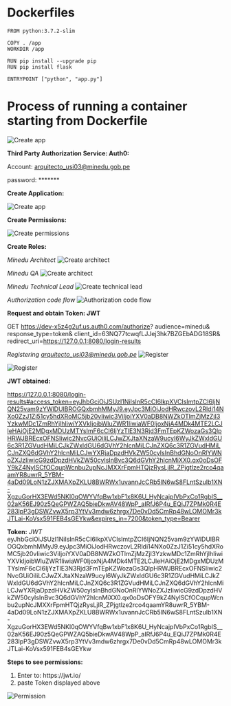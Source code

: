 

<h1>Dockerfiles</h1>

```
FROM python:3.7.2-slim

COPY . /app
WORKDIR /app

RUN pip install --upgrade pip
RUN pip install flask

ENTRYPOINT ["python", "app.py"]
```

<h1>Process of running a container starting from Dockerfile</h1>

![Create app](../resources/images/image13.png "Create app")




<b>Third Party Authorization Service: Auth0:</b>

Account: arquitecto_usi03@minedu.gob.pe

password: *******

<b>Create Application:</b>


![Create app](../resources/images/image01.png "Create app")

<b>Create Permissions:</b>

![Create permissions](../resources/images/image02.png "Create permissions")

<b>Create Roles:</b> 

<i>Minedu Architect</i>
![Create architect](../resources/images/image03.png "Create architect")


<i>Minedu QA</i>
![Create architect](../resources/images/image04.png "Create architect")

<i>Minedu Technical Lead</i>
![Create technical lead](../resources/images/image06.png "Create technical lead")


<i>Authorization code flow</i>
![Authorization code flow](../resources/images/image07.png "Authorization code flow")

<b>Request and obtain Token: JWT</b>

GET https://dev-x5z4g2uf.us.auth0.com/authorize?
  audience=minedu&
  response_type=token&
  client_id=63NQ77tcwqfLJJej3hk7BZGEbADG18SR&
  redirect_uri=https://127.0.0.1:8080/login-results


<i>Registering arquitecto_usi03@minedu.gob.pe</i>
![Register](../resources/images/image09.png "Register")


![Register](../resources/images/image10.png "Register")

<b>JWT obtained:</b>

https://127.0.0.1:8080/login-results#access_token=eyJhbGciOiJSUzI1NiIsInR5cCI6IkpXVCIsImtpZCI6IjNQN25vam9zYWlDUlBROGQxbmhMMyJ9.eyJpc3MiOiJodHRwczovL2Rldi14NXo0ZzJ1Zi51cy5hdXRoMC5jb20vIiwic3ViIjoiYXV0aDB8NWZkOTlmZjMzZjI3YzkwMDc1ZmRhYjlhIiwiYXVkIjoibWluZWR1IiwiaWF0IjoxNjA4MDk4MTE2LCJleHAiOjE2MDgxMDUzMTYsImF6cCI6IjYzTlE3N3Rjd3FmTEpKZWozaGs3QlpHRWJBREcxOFNSIiwic2NvcGUiOiIiLCJwZXJtaXNzaW9ucyI6WyJkZWxldGU6c3R1ZGVudHMiLCJkZWxldGU6dGVhY2hlcnMiLCJnZXQ6c3R1ZGVudHMiLCJnZXQ6dGVhY2hlcnMiLCJwYXRjaDpzdHVkZW50cyIsInBhdGNoOnRlYWNoZXJzIiwicG9zdDpzdHVkZW50cyIsInBvc3Q6dGVhY2hlcnMiXX0.qx0oDsOFY9kZ4NylSCfOCqupWcnbu2upNcJMXXrFpmHTQjzRysLjlR_ZPjgtlze2rco4qaamYR8uwrR_5YBM-4aDd09LoN1zZJXMAXpZKLU8BWRWx1uvannJcCRb5lN6wS8FLntSzuIb1XN-XgzuGorHX3EWd5NKl0qOWYVfqBw1xbF1x8K6U_HyNcajpIVbPxCo1RgbIS__02aK56EJ90z5QeGPWZAQ5bieDkwAV48WpP_aIRfJ6P4u_EQiJ7ZPMk0R4E283lpP3gDSWZvwX5rp3YtVv3mdw6zhrgx7De0vDd5CmRp48wLOMOMr3kJTLai-KoVsx591FEB4sGEYkw&expires_in=7200&token_type=Bearer


<b>Token:</b> <i>JWT</i>
eyJhbGciOiJSUzI1NiIsInR5cCI6IkpXVCIsImtpZCI6IjNQN25vam9zYWlDUlBROGQxbmhMMyJ9.eyJpc3MiOiJodHRwczovL2Rldi14NXo0ZzJ1Zi51cy5hdXRoMC5jb20vIiwic3ViIjoiYXV0aDB8NWZkOTlmZjMzZjI3YzkwMDc1ZmRhYjlhIiwiYXVkIjoibWluZWR1IiwiaWF0IjoxNjA4MDk4MTE2LCJleHAiOjE2MDgxMDUzMTYsImF6cCI6IjYzTlE3N3Rjd3FmTEpKZWozaGs3QlpHRWJBREcxOFNSIiwic2NvcGUiOiIiLCJwZXJtaXNzaW9ucyI6WyJkZWxldGU6c3R1ZGVudHMiLCJkZWxldGU6dGVhY2hlcnMiLCJnZXQ6c3R1ZGVudHMiLCJnZXQ6dGVhY2hlcnMiLCJwYXRjaDpzdHVkZW50cyIsInBhdGNoOnRlYWNoZXJzIiwicG9zdDpzdHVkZW50cyIsInBvc3Q6dGVhY2hlcnMiXX0.qx0oDsOFY9kZ4NylSCfOCqupWcnbu2upNcJMXXrFpmHTQjzRysLjlR_ZPjgtlze2rco4qaamYR8uwrR_5YBM-4aDd09LoN1zZJXMAXpZKLU8BWRWx1uvannJcCRb5lN6wS8FLntSzuIb1XN-XgzuGorHX3EWd5NKl0qOWYVfqBw1xbF1x8K6U_HyNcajpIVbPxCo1RgbIS__02aK56EJ90z5QeGPWZAQ5bieDkwAV48WpP_aIRfJ6P4u_EQiJ7ZPMk0R4E283lpP3gDSWZvwX5rp3YtVv3mdw6zhrgx7De0vDd5CmRp48wLOMOMr3kJTLai-KoVsx591FEB4sGEYkw


<b>Steps to see permissions:</b>
<ol>
    <li>Enter to: https://jwt.io/</li>
    <li>paste Token displayed above</li>
</ol>

![Permission](../resources/images/image11.png "Permission")
